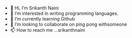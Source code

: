 - 👋 Hi, I’m Srikanth Naini
- 👀 I’m interested in writing programming languages.
- 🌱 I’m currently learning Github
- 💞️ I’m looking to collaborate on ping pong withsomeone
- 📫 How to reach me ...srikanthnaini
